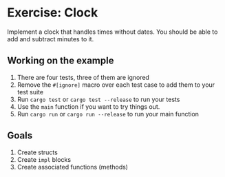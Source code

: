 # Exercise: Clock

Implement a clock that handles times without dates. You should be able to add and subtract minutes to it.

## Working on the example

1. There are four tests, three of them are ignored
2. Remove the `#[ignore]` macro over each test case to add them to your test suite
3. Run `cargo test` or `cargo test --release` to run your tests
4. Use the `main` function if you want to try things out.
5. Run `cargo run` or `cargo run --release` to run your main function

## Goals

1. Create structs
2. Create `impl` blocks
3. Create associated functions (methods)
